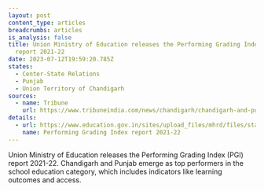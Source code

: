 ```yaml
---
layout: post
content_type: articles
breadcrumbs: articles
is_analysis: false
title: Union Ministry of Education releases the Performing Grading Index (PGI)
  report 2021-22
date: 2023-07-12T19:59:20.785Z
states:
  - Center-State Relations
  - Punjab
  - Union Territory of Chandigarh
sources:
  - name: Tribune
    url: https://www.tribuneindia.com/news/chandigarh/chandigarh-and-punjab-are-top-performers-in-school-education-523882
details:
  - url: https://www.education.gov.in/sites/upload_files/mhrd/files/statistics-new/pgi-s.pdf
    name: Performing Grading Index report 2021-22
---
```

Union Ministry of Education releases the Performing Grading Index (PGI) report 2021-22. Chandigarh and Punjab emerge as top performers in the school education category, which includes indicators like learning outcomes and access.